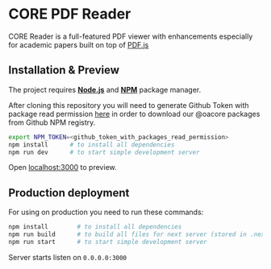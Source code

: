 # CORE PDF Reader

CORE Reader is a full-featured PDF viewer with enhancements especially for academic papers built on top of [PDF.js](https://mozilla.github.io/pdf.js/)

## Installation & Preview

The project requires [**Node.js**][node-download] and
[**NPM**][npm-install] package manager.

After cloning this repository you will need to generate Github Token with package read permission [here][github-token] in order to download our @oacore packages from Github NPM registry.

```sh
export NPM_TOKEN=<github_token_with_packages_read_permission>
npm install      # to install all dependencies
npm run dev      # to start simple development server
```

Open [localhost:3000](http://localhost:3000) to preview.

## Production deployment

For using on production you need to run these commands:

```sh
npm install        # to install all dependencies
npm run build      # to build all files for next server (stored in .next folder)
npm run start      # to start simple development server
```

Server starts listen on `0.0.0.0:3000`

[github-token]: https://github.com/settings/tokens
[node-download]: https://nodejs.org/en/download/
[npm-install]: https://www.npmjs.com/get-npm
